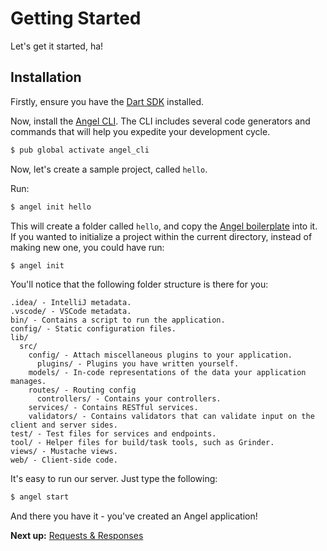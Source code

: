# Getting Started
Let's get it started, ha!

## Installation

Firstly, ensure you have the [Dart SDK](https://www.dartlang.org/downloads/) installed.

Now, install the [Angel CLI](https://github.com/angel-dart/cli). The CLI includes several code generators and commands that will help you expedite your development cycle.

```bash
$ pub global activate angel_cli
```

Now, let's create a sample project, called `hello`.

Run:

```bash
$ angel init hello
```

This will create a folder called `hello`, and copy the [Angel boilerplate](https://github.com/angel-dart/angel) into it. If you wanted to initialize a project within the current directory, instead of making new one, you could have run:

```bash
$ angel init
```

You'll notice that the following folder structure is there for you:

```
.idea/ - IntelliJ metadata.
.vscode/ - VSCode metadata.
bin/ - Contains a script to run the application.
config/ - Static configuration files.
lib/
  src/
    config/ - Attach miscellaneous plugins to your application.
      plugins/ - Plugins you have written yourself.
    models/ - In-code representations of the data your application manages.
    routes/ - Routing config
      controllers/ - Contains your controllers.
    services/ - Contains RESTful services.
    validators/ - Contains validators that can validate input on the client and server sides.
test/ - Test files for services and endpoints.
tool/ - Helper files for build/task tools, such as Grinder.
views/ - Mustache views.
web/ - Client-side code.
```

It's easy to run our server. Just type the following:

```bash
$ angel start
```

And there you have it - you've created an Angel application!

**Next up:** [Requests & Responses](https://github.com/angel-dart/angel/wiki/Requests-&-Responses)
